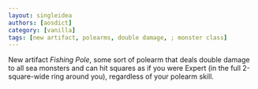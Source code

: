 ```yaml
---
layout: singleidea
authors: [aosdict]
category: [vanilla]
tags: [new artifact, polearms, double damage, ; monster class]
---
```

New artifact *Fishing Pole*, some sort of polearm that deals double damage to all sea monsters and can hit squares as if you were Expert (in the full 2-square-wide ring around you), regardless of your polearm skill.
